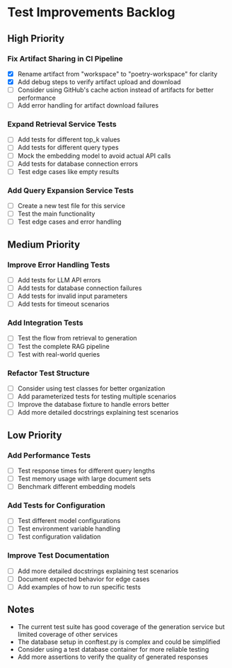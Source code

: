 # Test Improvements Backlog

## High Priority

### Fix Artifact Sharing in CI Pipeline
- [x] Rename artifact from "workspace" to "poetry-workspace" for clarity
- [x] Add debug steps to verify artifact upload and download
- [ ] Consider using GitHub's cache action instead of artifacts for better performance
- [ ] Add error handling for artifact download failures

### Expand Retrieval Service Tests
- [ ] Add tests for different top_k values
- [ ] Add tests for different query types
- [ ] Mock the embedding model to avoid actual API calls
- [ ] Add tests for database connection errors
- [ ] Test edge cases like empty results

### Add Query Expansion Service Tests
- [ ] Create a new test file for this service
- [ ] Test the main functionality
- [ ] Test edge cases and error handling

## Medium Priority

### Improve Error Handling Tests
- [ ] Add tests for LLM API errors
- [ ] Add tests for database connection failures
- [ ] Add tests for invalid input parameters
- [ ] Add tests for timeout scenarios

### Add Integration Tests
- [ ] Test the flow from retrieval to generation
- [ ] Test the complete RAG pipeline
- [ ] Test with real-world queries

### Refactor Test Structure
- [ ] Consider using test classes for better organization
- [ ] Add parameterized tests for testing multiple scenarios
- [ ] Improve the database fixture to handle errors better
- [ ] Add more detailed docstrings explaining test scenarios

## Low Priority

### Add Performance Tests
- [ ] Test response times for different query lengths
- [ ] Test memory usage with large document sets
- [ ] Benchmark different embedding models

### Add Tests for Configuration
- [ ] Test different model configurations
- [ ] Test environment variable handling
- [ ] Test configuration validation

### Improve Test Documentation
- [ ] Add more detailed docstrings explaining test scenarios
- [ ] Document expected behavior for edge cases
- [ ] Add examples of how to run specific tests

## Notes

- The current test suite has good coverage of the generation service but limited coverage of other services
- The database setup in conftest.py is complex and could be simplified
- Consider using a test database container for more reliable testing
- Add more assertions to verify the quality of generated responses 
